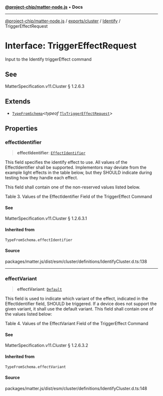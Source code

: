[**@project-chip/matter-node.js**](../../../../../README.md) • **Docs**

***

[@project-chip/matter-node.js](../../../../../modules.md) / [exports/cluster](../../../README.md) / [Identify](../README.md) / TriggerEffectRequest

# Interface: TriggerEffectRequest

Input to the Identify triggerEffect command

## See

MatterSpecification.v11.Cluster § 1.2.6.3

## Extends

- [`TypeFromSchema`](../../../../tlv/README.md#typefromschemas)\<*typeof* [`TlvTriggerEffectRequest`](../README.md#tlvtriggereffectrequest)\>

## Properties

### effectIdentifier

> **effectIdentifier**: [`EffectIdentifier`](../enumerations/EffectIdentifier.md)

This field specifies the identify effect to use. All values of the EffectIdentifier shall be supported.
Implementors may deviate from the example light effects in the table below, but they SHOULD indicate during
testing how they handle each effect.

This field shall contain one of the non-reserved values listed below.

Table 3. Values of the EffectIdentifier Field of the TriggerEffect Command

#### See

MatterSpecification.v11.Cluster § 1.2.6.3.1

#### Inherited from

`TypeFromSchema.effectIdentifier`

#### Source

packages/matter.js/dist/esm/cluster/definitions/IdentifyCluster.d.ts:138

***

### effectVariant

> **effectVariant**: [`Default`](../enumerations/EffectVariant.md#default)

This field is used to indicate which variant of the effect, indicated in the EffectIdentifier field, SHOULD
be triggered. If a device does not support the given variant, it shall use the default variant. This field
shall contain one of the values listed below:

Table 4. Values of the EffectVariant Field of the TriggerEffect Command

#### See

MatterSpecification.v11.Cluster § 1.2.6.3.2

#### Inherited from

`TypeFromSchema.effectVariant`

#### Source

packages/matter.js/dist/esm/cluster/definitions/IdentifyCluster.d.ts:148
